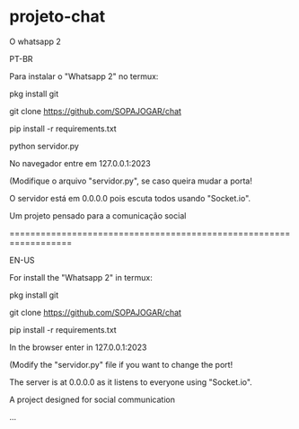 # projeto-chat
O whatsapp 2

PT-BR

Para instalar o "Whatsapp 2" no termux:

pkg install git

git clone https://github.com/SOPAJOGAR/chat

pip install -r requirements.txt

python servidor.py

No navegador entre em 127.0.0.1:2023

(Modifique o arquivo "servidor.py", se caso queira mudar a porta!

O servidor está em 0.0.0.0 pois escuta todos usando "Socket.io".


Um projeto pensado para a comunicação social

==================================================================


EN-US

For install the "Whatsapp 2" in termux:

pkg install git

git clone https://github.com/SOPAJOGAR/chat

pip install -r requirements.txt

In the browser enter in 127.0.0.1:2023

(Modify the "servidor.py" file if you want to change the port!

The server is at 0.0.0.0 as it listens to everyone using "Socket.io".

A project designed for social communication

...
